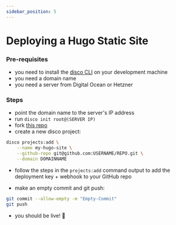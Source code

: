 ```yaml
---
sidebar_position: 5
---
```


# Deploying a Hugo Static Site

### Pre-requisites

- you need to install the [disco CLI](../installation.md) on your development machine
- you need a domain name
- you need a server from Digital Ocean or Hetzner

### Steps

- point the domain name to the server's IP address
- run `disco init root@(SERVER IP)`
- fork [this repo](https://github.com/letsdiscodev/example-hugo-site)
- create a new disco project:

```bash
disco projects:add \
    --name my-hugo-site \
    --github-repo git@github.com:USERNAME/REPO.git \
    --domain DOMAINNAME
```

- follow the steps in the `projects:add` command output to add the deployment key + webhook to your GitHub repo

- make an empty commit and git push:

```bash
git commit --allow-empty -m "Empty-Commit"
git push
```

- you should be live! 🚀
